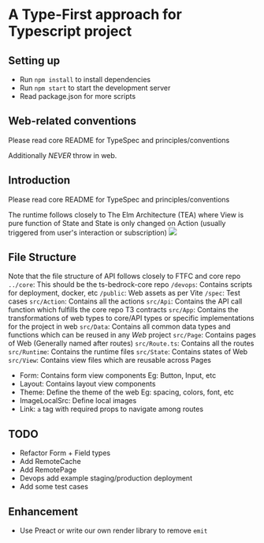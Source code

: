 # A Type-First approach for Typescript project

## Setting up
- Run `npm install` to install dependencies
- Run `npm start` to start the development server
- Read package.json for more scripts

## Web-related conventions
Please read core README for TypeSpec and principles/conventions

Additionally *NEVER* throw in web.

## Introduction
Please read core README for TypeSpec and principles/conventions

The runtime follows closely to The Elm Architecture (TEA) 
where View is pure function of State
and State is only changed on Action (usually triggered from user's interaction or subscription)
[![](https://mermaid.ink/img/pako:eNqNkU1LBDEMhv9KyEWQmYvHIsKgF2_CgJftHso0o4V-SD9WZN3_btrqzu7NHmbaN0_yJuSIS9CEAlNWmZ6MeovKjYc76YFPE0HiXP8SQSWYryPTkk3wIATsGjTAo9P7jk7Sd9gHZi2tGcJaVbg4W4GWD-PDdaUrmJVKvsTgTKL7v-Rv8MVa4Ey4SCCvm3NX-nd3u4eRLZ69yX2oJp-fLfhq6LPr9dakSQD7lETxJoHxmaJq1h2bGjML8IynrWzXuen_tFxn-7WKlII9kO6B-dxUjYyR56KIAzqKThnNuztWUGJ-J8dbEnzVtKpis0TpT4yqksP85RcUORYasHzobdsoVmUTnX4ATcedeg?type=png)](https://mermaid.live/edit#pako:eNqNkU1LBDEMhv9KyEWQmYvHIsKgF2_CgJftHso0o4V-SD9WZN3_btrqzu7NHmbaN0_yJuSIS9CEAlNWmZ6MeovKjYc76YFPE0HiXP8SQSWYryPTkk3wIATsGjTAo9P7jk7Sd9gHZi2tGcJaVbg4W4GWD-PDdaUrmJVKvsTgTKL7v-Rv8MVa4Ey4SCCvm3NX-nd3u4eRLZ69yX2oJp-fLfhq6LPr9dakSQD7lETxJoHxmaJq1h2bGjML8IynrWzXuen_tFxn-7WKlII9kO6B-dxUjYyR56KIAzqKThnNuztWUGJ-J8dbEnzVtKpis0TpT4yqksP85RcUORYasHzobdsoVmUTnX4ATcedeg)

## File Structure
Note that the file structure of API follows closely to FTFC and core repo
`../core`: This should be the ts-bedrock-core repo
`/devops`: Contains scripts for deployment, docker, etc
`/public`: Web assets as per Vite
`/spec`: Test cases
`src/Action`: Contains all the actions
`src/Api`: Contains the API call function which fulfills the core repo T3 contracts
`src/App`: Contains the transformations of web types to core/API types or specific implementations for the project in web
`src/Data`: Contains all common data types and functions which can be reused in any *Web* project
`src/Page`: Contains pages of Web (Generally named after routes)
`src/Route.ts`: Contains all the routes
`src/Runtime`: Contains the runtime files
`src/State`: Contains states of Web
`src/View`: Contains view files which are reusable across Pages
  - Form: Contains form view components Eg: Button, Input, etc
  - Layout: Contains layout view components
  - Theme: Define the theme of the web Eg: spacing, colors, font, etc
  - ImageLocalSrc: Define local images
  - Link: `a` tag with required props to navigate among routes

## TODO
- Refactor Form + Field types
- Add RemoteCache
- Add RemotePage
- Devops add example staging/production deployment
- Add some test cases

## Enhancement
- Use Preact or write our own render library to remove `emit`
